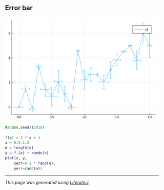 ## Error bar

![error_bar.png](images/error_bar.png)

```julia
Random.seed!(2018)

f(x) = 2 * x + 1
x = 0:0.1:2
n = length(x)
y = f.(x) + randn(n)
plot(x, y,
    xerr=0.1 * rand(n),
    yerr=rand(n))
```

---

*This page was generated using [Literate.jl](https://github.com/fredrikekre/Literate.jl).*

